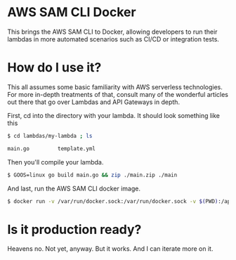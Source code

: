 # AWS SAM CLI Docker

This brings the AWS SAM CLI to Docker, allowing developers to run their lambdas in more automated scenarios such as CI/CD or integration tests.

# How do I use it?

This all assumes some basic familiarity with AWS serverless technologies. For more in-depth treatments of that, consult many of the wonderful articles out there that go over Lambdas and API Gateways in depth.

First, cd into the directory with your lambda. It should look something like this
 
```bash
$ cd lambdas/my-lambda ; ls

main.go         template.yml
```

Then you'll compile your lambda.

```bash
$ GOOS=linux go build main.go && zip ./main.zip ./main
```

And last, run the AWS SAM CLI docker image.

```bash
$ docker run -v /var/run/docker.sock:/var/run/docker.sock -v $(PWD):/app aws-sam-cli-docker:0.34.0 local start-api --host=0.0.0.0
```

# Is it production ready?

Heavens no. Not yet, anyway. But it works. And I can iterate more on it.
